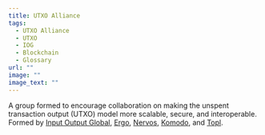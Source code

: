 ```yaml
---
title: UTXO Alliance
tags:
  - UTXO Alliance
  - UTXO
  - IOG
  - Blockchain
  - Glossary
url: ""
image: ""
image_text: ""
---
```


A group formed to encourage collaboration on making the unspent transaction output (UTXO) model more scalable, secure, and interoperable. Formed by [Input Output Global](https://iog.io/), [Ergo](https://ergoplatform.org/en/), [Nervos](https://www.nervos.org/), [Komodo](https://komodoplatform.com/en/), and [Topl](https://www.topl.co/).
